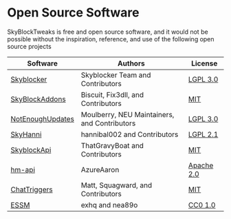 # Open Source Software

SkyBlockTweaks is free and open source software, and it would not be possible without the inspiration, reference, and use of the following open source projects

| Software                                                                 | Authors                                      | License                                                                                     |
|--------------------------------------------------------------------------|----------------------------------------------|---------------------------------------------------------------------------------------------|
| [Skyblocker](https://github.com/SkyblockerMod/Skyblocker)                | Skyblocker Team and Contributors             | [LGPL 3.0](https://github.com/SkyblockerMod/Skyblocker/blob/master/LICENSE)                 |
| [SkyBlockAddons](https://github.com/Fix3dll/SkyblockAddons)              | Biscuit, Fix3dll, and Contributors           | [MIT](https://github.com/Fix3dll/SkyblockAddons/blob/main/LICENSE)                          |
| [NotEnoughUpdates](https://github.com/NotEnoughUpdates/NotEnoughUpdates) | Moulberry, NEU Maintainers, and Contributors | [LGPL 3.0](https://github.com/NotEnoughUpdates/NotEnoughUpdates/blob/master/COPYING.LESSER) |
| [SkyHanni](https://github.com/hannibal002/SkyHanni)                      | hannibal002 and Contributors                 | [LGPL 2.1](https://github.com/hannibal002/SkyHanni/blob/beta/LICENSE)                       |
| [SkyblockApi](https://github.com/SkyblockAPI/SkyblockAPI)                | ThatGravyBoat and Contributors               | [MIT](https://github.com/SkyblockAPI/SkyblockAPI/blob/1.x/LICENSE.txt)                      |
| [hm-api](https://github.com/AzureAaron/hm-api)                           | AzureAaron                                   | [Apache 2.0](https://github.com/AzureAaron/hm-api/blob/master/LICENSE)                      |
| [ChatTriggers](https://github.com/ChatTriggers/ctjs)                     | Matt, Squagward, and Contributors            | [MIT](https://github.com/ChatTriggers/ctjs/blob/main/LICENSE)                               |
| [ESSM](https://github.com/exhq)                                          | exhq and nea89o                              | [CC0 1.0](https://github.com/exhq/ESSM/blob/main/LICENSE)                                   |













